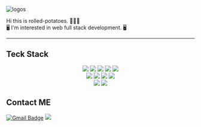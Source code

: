 ![logos](https://user-images.githubusercontent.com/44409642/100544897-40e57a80-329c-11eb-9d1e-a3159a00b1fb.png)

Hi this is rolled-potatoes. 🥔🥔🥔</br>
🖥  I'm interested in web full stack development.  🖥

---

## Teck Stack
<p align='center'>
  <img src="https://img.shields.io/badge/JavaScript-f7df11?style=flat-square&logo=JavaScript&logoColor=black" />
  <img src="https://img.shields.io/badge/HTML-E34F26?style=flat-square&logo=HTML5&logoColor=white"/>
  <img src="https://img.shields.io/badge/CSS-1572B6?style=flat-square&logo=CSS3&logoColor=white"/>
  <img src="https://img.shields.io/badge/Java-007396?style=flat-square&logo=Java&logoColor=white"/>
  <img src="https://img.shields.io/badge/GitHub-181717?style=flat-square&logo=GitHub&logoColor=white"/>
  <br/>
  <img src="https://img.shields.io/badge/React-61dafb?style=flat-square&logo=React&logoColor=black"/>
  <img src="https://img.shields.io/badge/Node-339933?style=flat-square&logo=Node.js&logoColor=white"/>
  <img src="https://img.shields.io/badge/TypeScript-007ACC?style=flat-square&logo=TypeScript&logoColor=white"/>
  <img src="https://img.shields.io/badge/Spring-6FB33F?style=flat-square&logo=Spring&logoColor=white"/>
  <br/>
  <img src="https://img.shields.io/badge/MongoDB-47A248?style=flat-square&logo=MongoDB&logoColor=white"/>
  <img src="https://img.shields.io/badge/MySQL-4479A1?style=flat-square&logo=MySQL&logoColor=white"/>
</p>

## Contact ME

[![Gmail Badge](https://img.shields.io/badge/Gmail-d14836?style=flat-square&logo=Gmail&logoColor=white&link=mailto:keep4404@gmail.com)](mailto:keep4404@gmail.com)
<a href='https://velog.io/@rolled-potatoe'><img src="https://img.shields.io/badge/velog-34e0a1?style=flat-square&logo=Vimeo&logoColor=white"/></a>

